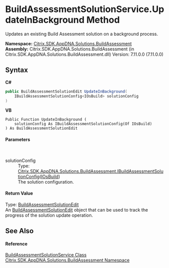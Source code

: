 # BuildAssessmentSolutionService.UpdateInBackground Method 
 

Updates an existing Build Assessment solution on a background process.

**Namespace:**&nbsp;[Citrix.SDK.AppDNA.Solutions.BuildAssessment](853bdb50-ea5c-dc0d-0be0-7254b6c38034.md)<br />**Assembly:**&nbsp;Citrix.SDK.AppDNA.Solutions.BuildAssessment (in Citrix.SDK.AppDNA.Solutions.BuildAssessment.dll) Version: 7.11.0.0 (7.11.0.0)

## Syntax

**C#**
```csharp
public BuildAssessmentSolutionEdit UpdateInBackground(
	IBuildAssessmentSolutionConfig<IOsBuild> solutionConfig
)
```

**VB**
```vbnet
Public Function UpdateInBackground ( 
	solutionConfig As IBuildAssessmentSolutionConfig(Of IOsBuild)
) As BuildAssessmentSolutionEdit
```


#### Parameters
&nbsp;<dl><dt>solutionConfig</dt><dd>Type: <a href="e078570d-b908-6d8e-cd70-10723f782e6f">Citrix.SDK.AppDNA.Solutions.BuildAssessment.IBuildAssessmentSolutionConfig</a>(<a href="4158b019-b5d9-7bae-256b-909b90b14535">IOsBuild</a>)<br />The solution configuration.</dd></dl>

#### Return Value
Type: <a href="f858a561-981c-607c-779a-d8dc2cabfc3b">BuildAssessmentSolutionEdit</a><br />An <a href="f858a561-981c-607c-779a-d8dc2cabfc3b">BuildAssessmentSolutionEdit</a> object that can be used to track the progress of the solution update operation.

## See Also


#### Reference
<a href="bbc6b74b-462d-d5de-b7d2-b8938836b70b">BuildAssessmentSolutionService Class</a><br /><a href="853bdb50-ea5c-dc0d-0be0-7254b6c38034">Citrix.SDK.AppDNA.Solutions.BuildAssessment Namespace</a><br />